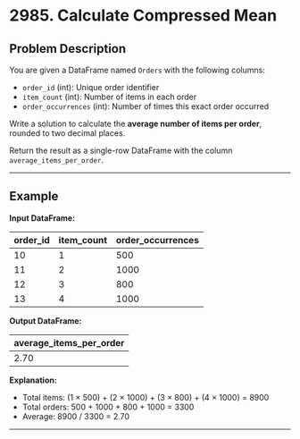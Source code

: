 # 2985. Calculate Compressed Mean

## Problem Description

You are given a DataFrame named `Orders` with the following columns:
- `order_id` (int): Unique order identifier
- `item_count` (int): Number of items in each order
- `order_occurrences` (int): Number of times this exact order occurred

Write a solution to calculate the **average number of items per order**, rounded to two decimal places.

Return the result as a single-row DataFrame with the column `average_items_per_order`.

---

## Example

**Input DataFrame:**

| order_id | item_count | order_occurrences |
|----------|------------|-------------------|
| 10       | 1          | 500               |
| 11       | 2          | 1000              |
| 12       | 3          | 800               |
| 13       | 4          | 1000              |

**Output DataFrame:**

| average_items_per_order |
|------------------------|
| 2.70                   |

**Explanation:**
- Total items: (1 × 500) + (2 × 1000) + (3 × 800) + (4 × 1000) = 8900
- Total orders: 500 + 1000 + 800 + 1000 = 3300
- Average: 8900 / 3300 = 2.70

---